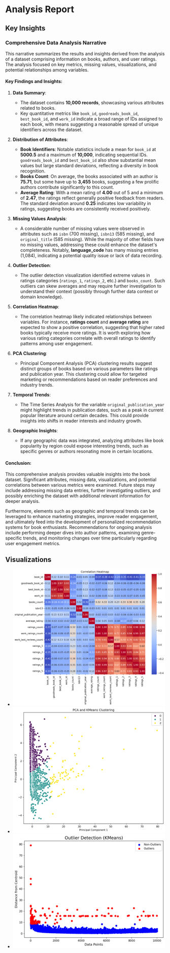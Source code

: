 # Analysis Report

## Key Insights

### Comprehensive Data Analysis Narrative

This narrative summarizes the results and insights derived from the analysis of a dataset comprising information on books, authors, and user ratings. The analysis focused on key metrics, missing values, visualizations, and potential relationships among variables.

#### Key Findings and Insights:

1. **Data Summary**:
   - The dataset contains **10,000 records**, showcasing various attributes related to books.
   - Key quantitative metrics like `book_id`, `goodreads_book_id`, `best_book_id`, and `work_id` indicate a broad range of IDs assigned to each book, with means suggesting a reasonable spread of unique identifiers across the dataset.

2. **Distribution of Attributes**:
   - **Book Identifiers**: Notable statistics include a mean for `book_id` at **5000.5** and a maximum of **10,000**, indicating sequential IDs. `goodreads_book_id` and `best_book_id` also show substantial mean values but large standard deviations, reflecting a diversity in book recognition.
   - **Books Count**: On average, the books associated with an author is **75.71**, but some have up to **3,455** books, suggesting a few prolific authors contribute significantly to this count.
   - **Average Rating**: With a mean rating of **4.00** out of 5 and a minimum of **2.47**, the ratings reflect generally positive feedback from readers. The standard deviation around **0.25** indicates low variability in ratings, suggesting books are consistently received positively.

3. **Missing Values Analysis**:
   - A considerable number of missing values were observed in attributes such as `isbn` (700 missing), `isbn13` (585 missing), and `original_title` (585 missing). While the majority of other fields have no missing values, addressing these could enhance the dataset's completeness. Notably, **language_code** has many missing entries (1,084), indicating a potential quality issue or lack of data recording.

4. **Outlier Detection**:
   - The outlier detection visualization identified extreme values in ratings categories (`ratings_1`, `ratings_2`, etc.) and `books_count`. Such outliers can skew averages and may require further investigation to understand their context (possibly through further data context or domain knowledge).

5. **Correlation Heatmap**:
   - The correlation heatmap likely indicated relationships between variables. For instance, **ratings count** and **average rating** are expected to show a positive correlation, suggesting that higher rated books typically receive more ratings. It is worth exploring how various rating categories correlate with overall ratings to identify patterns among user engagement.

6. **PCA Clustering**:
   - Principal Component Analysis (PCA) clustering results suggest distinct groups of books based on various parameters like ratings and publication year. This clustering could allow for targeted marketing or recommendations based on reader preferences and industry trends.

7. **Temporal Trends**:
   - The Time Series Analysis for the variable `original_publication_year` might highlight trends in publication dates, such as a peak in current popular literature around certain decades. This could provide insights into shifts in reader interests and industry growth.

8. **Geographic Insights**:
   - If any geographic data was integrated, analyzing attributes like book popularity by region could expose interesting trends, such as specific genres or authors resonating more in certain locations. 

#### Conclusion:

This comprehensive analysis provides valuable insights into the book dataset. Significant attributes, missing data, visualizations, and potential correlations between various metrics were examined. Future steps may include addressing missing data entries, further investigating outliers, and possibly enriching the dataset with additional relevant information for deeper analysis.

Furthermore, elements such as geographic and temporal trends can be leveraged to enhance marketing strategies, improve reader engagement, and ultimately feed into the development of personalized recommendation systems for book enthusiasts. Recommendations for ongoing analysis include performing deeper dives into author patterns, examining genre-specific trends, and monitoring changes over time particularly regarding user engagement metrics.

## Visualizations
- ![Correlation Heatmap](compressed_correlation_heatmap.png)
- ![PCA Clustering](compressed_pca_kmeans.png)
- ![Outlier Detection](compressed_outliers.png)
